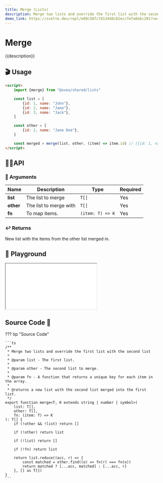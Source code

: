 ```yaml
---
title: Merge (Lists)
description: Merge two lists and override the first list with the second list
demo_link: https://svelte.dev/repl/e09c50fc7d13448c82eccfefa0ebc201?version=3.55.1
---
```


# Merge

{{description}}

## 🎬 Usage

```html
<script>
    import {merge} from "@sveu/shared/lists"

    const list = [
        {id: 1, name: "John"},
        {id: 2, name: "Jane"},
        {id: 3, name: "Jack"},
    ]

    const other = [
        {id: 2, name: "Jane Doe"},
    ]

    const merged = merge(list, other, (item) => item.id) // [{id: 1, name: "John"}, {id: 2, name: "Jane Doe"}, {id: 3, name: "Jack"}]
</script>
```

## 👩‍💻API

### 👻 Arguments

| Name                | Description                                  | Type                  | Required |
| ------------------- | -------------------------------------------- | --------------------- | -------- |
| **list**            | The list to merge                            | `T[]`                 | Yes      |
| **other**           | The list to merge with                       | `T[]`                 | Yes      |
| **fn**              | To map items.                                | `(item: T) => K`      | Yes      |

### ↩️ Returns

New list with the items from the other list merged in.

## 🧪 Playground

<iframe class="h-120 w-full" src="{{demo_link}}"></iframe>

## Source Code 👀

??? tip "Source Code"

    ```ts
    /**
     * Merge two lists and override the first list with the second list
     *
     * @param list - The first list.
     *
     * @param other - The second list to merge.
     *
     * @param fn - A function that returns a unique key for each item in the array.
     *
     * @returns a new list with the second list merged into the first list.
     */
    export function merge<T, K extends string | number | symbol>(
        list: T[],
        other: T[],
        fn: (item: T) => K
    ): T[] {
        if (!other && !list) return []

        if (!other) return list

        if (!list) return []

        if (!fn) return list

        return list.reduce((acc, r) => {
            const matched = other.find((o) => fn(r) === fn(o))
            return matched ? [...acc, matched] : [...acc, r]
        }, [] as T[])
    }
    ```
